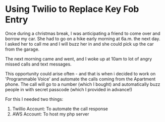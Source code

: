 # Using Twilio to Replace Key Fob Entry

Once during a christmas break, I was anticipating a friend to come over and borrow my car. She had to go on a hike early morning at 6a.m. the next day. I asked her to call me and I will buzz her in and she could pick up the car from the garage.

The next morning came and went, and I woke up at 10am to lot of angry missed calls and text messages. 

This opportunity could arise often - and that is when i decided to work on 'Programmable Voice' and automate the calls coming from the Apartment phone. The call will go to a number (which I bought) and automatically buzz people in with secret passcode (which I provided in advance!)

For this I needed two things:

1. Twillio Account: To automate the call response
2. AWS Account: To host my php server
